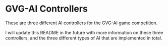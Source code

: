 # GVG-AI Controllers

These are three different AI controllers for the GVG-AI game competition.

I will update this README in the future with more information on these three controllers, and the three different types of AI that are implemented in total.